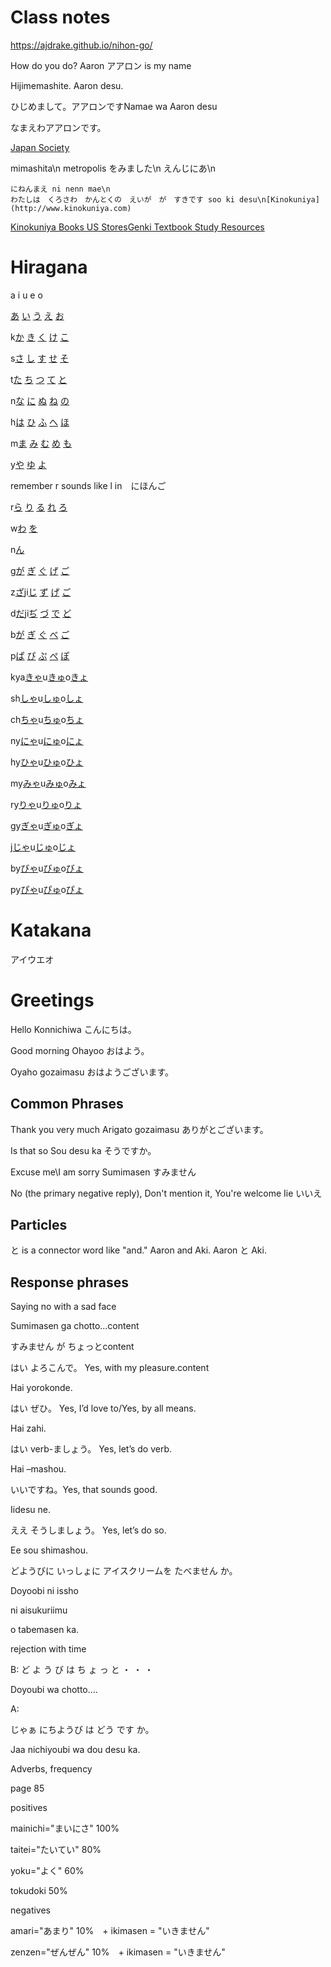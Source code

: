 # Class notes
https://ajdrake.github.io/nihon-go/


How do you do? Aaron アアロン is my name

Hijimemashite. Aaron desu.

ひじめまして。アアロンですNamae wa Aaron desu

なまえわアアロンです。

[Japan Society](https://www.japansociety.org)

mimashita\n
	metropolis をみました\n
	えんじにあ\n
	
	にねんまえ ni nenn mae\n
	わたしは　くろさわ　かんとくの　えいが　が　すきです soo ki desu\n[Kinokuniya](http://www.kinokuniya.com)

[Kinokuniya Books US Stores](https://usa.kinokuniya.com/stores-kinokuniya)[Genki Textbook Study Resources](https://sethclydesdale.github.io/genki-study-resources/lessons-3rd)
# Hiragana

 a  i  u  e  o

 [あ](https://www.kakimashou.com/dictionary/character/あ) [い](https://www.kakimashou.com/dictionary/character/い) [う](https://www.kakimashou.com/dictionary/character/う) [え](https://www.kakimashou.com/dictionary/character/え) [お](https://www.kakimashou.com/dictionary/character/お)

k[か](https://www.kakimashou.com/dictionary/character/か) [き](https://www.kakimashou.com/dictionary/character/き) [く](https://www.kakimashou.com/dictionary/character/く) [け](https://www.kakimashou.com/dictionary/character/け) [こ](https://www.kakimashou.com/dictionary/character/こ)

s[さ](https://www.kakimashou.com/dictionary/character/さ) [し](https://www.kakimashou.com/dictionary/character/し) [す](https://www.kakimashou.com/dictionary/character/す) [せ](https://www.kakimashou.com/dictionary/character/せ) [そ](https://www.kakimashou.com/dictionary/character/そ)

t[た](https://www.kakimashou.com/dictionary/character/た) [ち](https://www.kakimashou.com/dictionary/character/ち) [つ](https://www.kakimashou.com/dictionary/character/つ) [て](https://www.kakimashou.com/dictionary/character/て) [と](https://www.kakimashou.com/dictionary/character/と)

n[な](https://www.kakimashou.com/dictionary/character/な) [に](https://www.kakimashou.com/dictionary/character/に) [ぬ](https://www.kakimashou.com/dictionary/character/ぬ) [ね](https://www.kakimashou.com/dictionary/character/ね) [の](https://www.kakimashou.com/dictionary/character/の)

h[は](https://www.kakimashou.com/dictionary/character/は) [ひ](https://www.kakimashou.com/dictionary/character/ひ) [ふ](https://www.kakimashou.com/dictionary/character/ふ) [へ](https://www.kakimashou.com/dictionary/character/へ) [ほ](https://www.kakimashou.com/dictionary/character/ほ)

m[ま](https://www.kakimashou.com/dictionary/character/ま) [み](https://www.kakimashou.com/dictionary/character/み) [む](https://www.kakimashou.com/dictionary/character/む) [め](https://www.kakimashou.com/dictionary/character/め) [も](https://www.kakimashou.com/dictionary/character/も)

y[や](https://www.kakimashou.com/dictionary/character/や)    [ゆ](https://www.kakimashou.com/dictionary/character/ゆ)    [よ](https://www.kakimashou.com/dictionary/character/よ)

remember r sounds like l in　にほんご

r[ら](https://www.kakimashou.com/dictionary/character/ら) [り](https://www.kakimashou.com/dictionary/character/り) [る](https://www.kakimashou.com/dictionary/character/る) [れ](https://www.kakimashou.com/dictionary/character/れ) [ろ](https://www.kakimashou.com/dictionary/character/ろ)

w[わ](https://www.kakimashou.com/dictionary/character/わ)          [を](https://www.kakimashou.com/dictionary/character/を)

n[ん](https://www.kakimashou.com/dictionary/character/ん)            

g[が](https://www.kakimashou.com/dictionary/character/が) [ぎ](https://www.kakimashou.com/dictionary/character/ぎ) [ぐ](https://www.kakimashou.com/dictionary/character/ぐ) [げ](https://www.kakimashou.com/dictionary/character/げ) [ご](https://www.kakimashou.com/dictionary/character/ご)

z[ざ](https://www.kakimashou.com/dictionary/character/ざ)ji[じ](https://www.kakimashou.com/dictionary/character/じ) [ず](https://www.kakimashou.com/dictionary/character/ず) [げ](https://www.kakimashou.com/dictionary/character/げ) [ご](https://www.kakimashou.com/dictionary/character/ご)

d[だ](https://www.kakimashou.com/dictionary/character/だ)ji[ぢ](https://www.kakimashou.com/dictionary/character/ぢ) [づ](https://www.kakimashou.com/dictionary/character/づ) [で](https://www.kakimashou.com/dictionary/character/で) [ど](https://www.kakimashou.com/dictionary/character/ど)

b[が](https://www.kakimashou.com/dictionary/character/が) [ぎ](https://www.kakimashou.com/dictionary/character/ぎ) [ぐ](https://www.kakimashou.com/dictionary/character/ぐ) [べ](https://www.kakimashou.com/dictionary/character/べ) [ご](https://www.kakimashou.com/dictionary/character/ご)

p[ぱ](https://www.kakimashou.com/dictionary/character/ぱ) [ぴ](https://www.kakimashou.com/dictionary/character/ぴ) [ぷ](https://www.kakimashou.com/dictionary/character/ぷ) [ぺ](https://www.kakimashou.com/dictionary/character/ぺ) [ぽ](https://www.kakimashou.com/dictionary/character/ぽ)

kya[きゃ](https://www.kakimashou.com/dictionary/character/きゃ)u[きゅ](https://www.kakimashou.com/dictionary/character/きゅ)o[きょ](https://www.kakimashou.com/dictionary/character/きょ)

sh[しゃ](https://www.kakimashou.com/dictionary/character/しゃ)u[しゅ](https://www.kakimashou.com/dictionary/character/しゅ)o[しょ](https://www.kakimashou.com/dictionary/character/しょ)

ch[ちゃ](https://www.kakimashou.com/dictionary/character/ちゃ)u[ちゅ](https://www.kakimashou.com/dictionary/character/ちゅ)o[ちょ](https://www.kakimashou.com/dictionary/character/ちょ)

ny[にゃ](https://www.kakimashou.com/dictionary/character/にゃ)u[にゅ](https://www.kakimashou.com/dictionary/character/にゅ)o[にょ](https://www.kakimashou.com/dictionary/character/にょ)

hy[ひゃ](https://www.kakimashou.com/dictionary/character/ひゃ)u[ひゅ](https://www.kakimashou.com/dictionary/character/ひゅ)o[ひょ](https://www.kakimashou.com/dictionary/character/ひょ)

my[みゃ](https://www.kakimashou.com/dictionary/character/みゃ)u[みゅ](https://www.kakimashou.com/dictionary/character/みゅ)o[みょ](https://www.kakimashou.com/dictionary/character/みょ)

ry[りゃ](https://www.kakimashou.com/dictionary/character/りゃ)u[りゅ](https://www.kakimashou.com/dictionary/character/りゅ)o[りょ](https://www.kakimashou.com/dictionary/character/りょ)

gy[ぎゃ](https://www.kakimashou.com/dictionary/character/ぎゃ)u[ぎゅ](https://www.kakimashou.com/dictionary/character/ぎゅ)o[ぎょ](https://www.kakimashou.com/dictionary/character/ぎょ)

j[じゃ](https://www.kakimashou.com/dictionary/character/じゃ)u[じゅ](https://www.kakimashou.com/dictionary/character/じゅ)o[じょ](https://www.kakimashou.com/dictionary/character/じょ)

by[びゃ](https://www.kakimashou.com/dictionary/character/びゃ)u[びゅ](https://www.kakimashou.com/dictionary/character/びゅ)o[びょ](https://www.kakimashou.com/dictionary/character/びょ)

py[ぴゃ](https://www.kakimashou.com/dictionary/character/ぴゃ)u[ぴゅ](https://www.kakimashou.com/dictionary/character/ぴゅ)o[ぴょ](https://www.kakimashou.com/dictionary/character/ぴょ)




# Katakana

アイウエオ



# Greetings

Hello	 Konnichiwa 	 こんにちは。

Good morning	 Ohayoo	 おはよう。

Oyaho gozaimasu	おはようございます。

## Common Phrases

Thank you very much	 Arigato gozaimasu	 ありがとございます。

Is that so 	 Sou desu ka	 そうですか。

Excuse me\I am sorry 	 Sumimasen 	 すみません

No (the primary negative reply), Don't mention it, You're welcome	 Iie 	 いいえ

## Particles

と is a connector word like "and." Aaron and Aki. Aaron と Aki.

## Response phrases

Saying no with a sad face

Sumimasen ga chotto…content

すみません が ちょっとcontent

はい よろこんで。 Yes, with my pleasure.content

Hai yorokonde.

はい ぜひ。 Yes, I’d love to/Yes, by all means.

Hai zahi.

はい verb-ましょう。 Yes, let’s do verb.

Hai –mashou.

いいですね。Yes, that sounds good.

Iidesu ne.

ええ そうしましょう。 Yes, let’s do so.

Ee sou shimashou.

どようびに いっしょに アイスクリームを たべません か。

Doyoobi ni issho

ni aisukuriimu

o tabemasen ka.

rejection with time

B: ど よ う び は ち ょ っ と ・ ・ ・

Doyoubi wa chotto....

A:

じゃぁ にちようび は どう です か。

Jaa nichiyoubi wa dou desu ka.

Adverbs, frequency

page 85

positives

mainichi="まいにさ" 100%

taitei="たいてい" 80%

yoku="よく" 60%

tokudoki 50%

negatives

amari="あまり" 10%　+ ikimasen = "いきません"

zenzen="ぜんぜん" 10%　+ ikimasen = "いきません"


